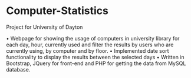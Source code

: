 # Computer-Statistics
Project for University of Dayton

•	Webpage for showing the usage of computers in university library for each day, hour, currently used and filter the results by users who are currently using, by computer and by floor.
•	Implemented date sort functionality to display the results between the selected days
•	Written in Bootstrap, JQuery for front-end and PHP for getting the data from MySQL database.

